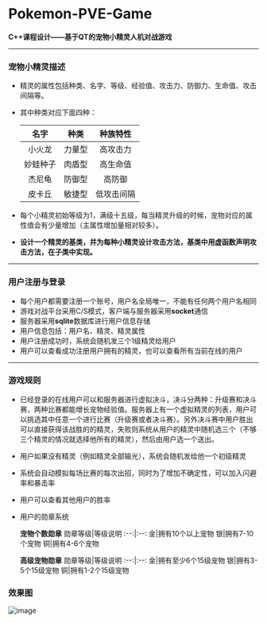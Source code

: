 # Pokemon-PVE-Game
**C++课程设计——基于QT的宠物小精灵人机对战游戏**

---
### 宠物小精灵描述
+ 精灵的属性包括种类、名字、等级、经验值、攻击力、防御力、生命值、攻击间隔等。   
+ 其中种类对应下面四种：  

    名字|种类|种族特性
    :--:|:--:|:--:
    小火龙|力量型|高攻击力
    妙蛙种子|肉盾型|高生命值
    杰尼龟|防御型|高防御
    皮卡丘|敏捷型|低攻击间隔

+ 每个小精灵初始等级为1，满级十五级，每当精灵升级的时候，宠物对应的属性值会有少量增加（主属性增加量相对较多）。  
 
+ **设计一个精灵的基类，并为每种小精灵设计攻击方法，基类中用虚函数声明攻击方法，在子类中实现。**

---
### 用户注册与登录
+ 每个用户都需要注册一个账号，用户名全局唯一，不能有任何两个用户名相同
+ 游戏对战平台采用C/S模式，客户端与服务器采用**socket**通信
+ 服务器采用**sqlite**数据库进行用户信息存储
+ 用户信息包括：用户名、精灵、精灵属性
+ 用户注册成功时，系统会随机发三个1级精灵给用户
+ 用户可以查看成功注册用户拥有的精灵，也可以查看所有当前在线的用户

---
### 游戏规则
+ 已经登录的在线用户可以和服务器进行虚拟决斗，决斗分两种：升级赛和决斗赛，两种比赛都能增长宠物经验值。服务器上有一个虚拟精灵的列表，用户可以挑选其中任意一个进行比赛（升级赛或者决斗赛）。另外决斗赛中用户胜出可以直接获得该战胜的的精灵，失败则系统从用户的精灵中随机选三个（不够三个精灵的情况就选择他所有的精灵），然后由用户选一个送出。
+ 用户如果没有精灵（例如精灵全部输光），系统会随机发给他一个初级精灵
+ 系统会自动模拟每场比赛的每次出招，同时为了增加不确定性，可以加入闪避率和暴击率
+ 用户可以查看其他用户的胜率
+ 用户的勋章系统    

  **宠物个数勋章**
  勋章等级|等级说明
  :--:|:--:
  金|拥有10个以上宠物
  银|拥有7-10个宠物
  铜|拥有4-6个宠物
  
  **高级宠物勋章**
  勋章等级|等级说明
  :--:|:--:
  金|拥有至少6个15级宠物
  银|拥有3-5个15级宠物
  铜|拥有1-2个15级宠物
  
  
### 效果图
  ![image]()
  
  
  
  
  
  
  
  
  
